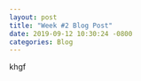 ```yaml
---
layout: post
title: "Week #2 Blog Post"
date: 2019-09-12 10:30:24 -0800
categories: Blog
---
```


khgf
